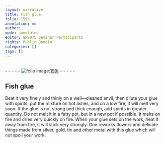 ```yaml
---
layout: narrative
title: Fish glue
folio: 159r
annotation: no
author:
mode: annotated
editor: GR8975 Seminar Participants
rights: Public Domain
categories: []
tags: []
---
```


 <br/>- - - - - <a href="http://gallica.bnf.fr/ark:/12148/btv1b10500001g/f323.item.r="><img src="../assets/photo-icon.png" alt="folio image: " style="display:inline-block; margin-bottom:-3px;"/>159r</a> - - - - - <br/> 
## Fish glue

 
Beat it very finely and thinly on a well—cleaned anvil, then dilute your glue with spirits, put the mixture on hot ashes, and on a low fire, it will melt very soon. If the glue is not strong and thick enough, add spirits in greater quantity. Do not melt it in a fatty pot, but in a new pot if possible. It melts on fire and dries very quickly on fire. When your glue sets on the work, heat it away from fire, it will stick very strongly. One reworks flowers and delicate things made from silver, gold, tin and other metal with this glue which will not spoil your work.
 